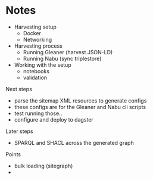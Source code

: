# Notes

* Harvesting setup
  * Docker
  * Networking
* Harvesting process  
  * Running Gleaner  (harvest JSON-LD)
  * Running Nabu  (sync triplestore)
* Working with the setup
  * notebooks
  * validation


Next steps

- parse the sitemap XML resources to generate configs
- these configs are for the Gleaner and Nabu cli scripts
- test running those..
- configure and deploy to dagster

Later steps
- SPARQL and SHACL across the generated graph


Points
- bulk loading   (sitegraph)
- 